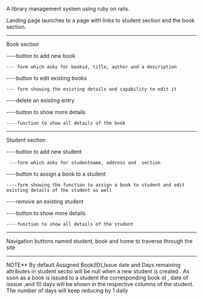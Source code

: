 
A library management system using ruby on rails.

Landing page launches to a page with links to student section and the book section.

________________________________________________________________________________________________________________


Book section

----button to add new book

    --- form which asks for bookid, title, author and a description
    
----button to edit existing books

    --- form showing the existing details and capability to edit it
    
----delete an existing entry

----button to show more details

    ----function to show all details of the book
    

_________________________________________________________________________________________________________________


Student section

----button to add new student

     ---form which asks for studentname, address and  section 
     
----button to assign a book to a student

    ----form showing the function to assign a book to student and edit existing details of the student as well   
    
----remove an existing student

----button to show more details

    ----function to show all details of the student
    
_________________________________________________________________________________________________________________

Navigation buttons named student, book and home to traverse through the site

_________________________________________________________________________________________________________________
    
NOTE** By default Assigned Book(ID),Issue date and  Days remaining attributes in student sectio will be null when a
new student is created .
As soon as a book is issued to a student the corresponding book id , date of isssue ,and 10 days will be shown in the
respective columns of the student.
The number of days will keep reducing by 1 daily





